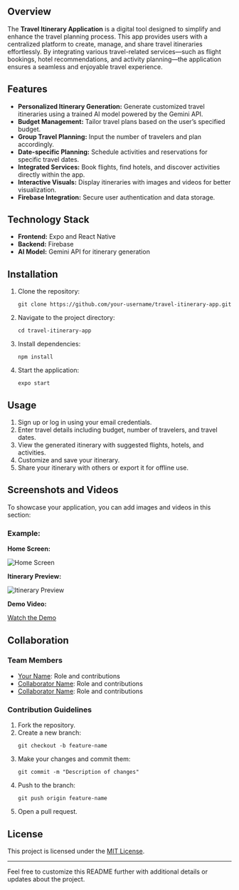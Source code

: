 <h2>Overview</h2>
<p>The <strong>Travel Itinerary Application</strong> is a digital tool designed to simplify and enhance the travel planning process. This app provides users with a centralized platform to create, manage, and share travel itineraries effortlessly. By integrating various travel-related services—such as flight bookings, hotel recommendations, and activity planning—the application ensures a seamless and enjoyable travel experience.</p>

<h2>Features</h2>
<ul>
    <li><strong>Personalized Itinerary Generation:</strong> Generate customized travel itineraries using a trained AI model powered by the Gemini API.</li>
    <li><strong>Budget Management:</strong> Tailor travel plans based on the user’s specified budget.</li>
    <li><strong>Group Travel Planning:</strong> Input the number of travelers and plan accordingly.</li>
    <li><strong>Date-specific Planning:</strong> Schedule activities and reservations for specific travel dates.</li>
    <li><strong>Integrated Services:</strong> Book flights, find hotels, and discover activities directly within the app.</li>
    <li><strong>Interactive Visuals:</strong> Display itineraries with images and videos for better visualization.</li>
    <li><strong>Firebase Integration:</strong> Secure user authentication and data storage.</li>
</ul>

<h2>Technology Stack</h2>
<ul>
    <li><strong>Frontend:</strong> Expo and React Native</li>
    <li><strong>Backend:</strong> Firebase</li>
    <li><strong>AI Model:</strong> Gemini API for itinerary generation</li>
</ul>

<h2>Installation</h2>
<ol>
    <li>Clone the repository:
        <pre><code>git clone https://github.com/your-username/travel-itinerary-app.git</code></pre>
    </li>
    <li>Navigate to the project directory:
        <pre><code>cd travel-itinerary-app</code></pre>
    </li>
    <li>Install dependencies:
        <pre><code>npm install</code></pre>
    </li>
    <li>Start the application:
        <pre><code>expo start</code></pre>
    </li>
</ol>

<h2>Usage</h2>
<ol>
    <li>Sign up or log in using your email credentials.</li>
    <li>Enter travel details including budget, number of travelers, and travel dates.</li>
    <li>View the generated itinerary with suggested flights, hotels, and activities.</li>
    <li>Customize and save your itinerary.</li>
    <li>Share your itinerary with others or export it for offline use.</li>
</ol>

<h2>Screenshots and Videos</h2>
<p>To showcase your application, you can add images and videos in this section:</p>

<h3>Example:</h3>
<p><strong>Home Screen:</strong></p>
<img src="path/to/home-screen-image.png" alt="Home Screen">

<p><strong>Itinerary Preview:</strong></p>
<img src="path/to/itinerary-preview-image.png" alt="Itinerary Preview">

<p><strong>Demo Video:</strong></p>
<a href="path/to/demo-video.mp4">Watch the Demo</a>

<h2>Collaboration</h2>
<h3>Team Members</h3>
<ul>
    <li><a href="https://github.com/your-username">Your Name</a>: Role and contributions</li>
    <li><a href="https://github.com/collaborator-username">Collaborator Name</a>: Role and contributions</li>
    <li><a href="https://github.com/collaborator-username">Collaborator Name</a>: Role and contributions</li>
</ul>

<h3>Contribution Guidelines</h3>
<ol>
    <li>Fork the repository.</li>
    <li>Create a new branch:
        <pre><code>git checkout -b feature-name</code></pre>
    </li>
    <li>Make your changes and commit them:
        <pre><code>git commit -m "Description of changes"</code></pre>
    </li>
    <li>Push to the branch:
        <pre><code>git push origin feature-name</code></pre>
    </li>
    <li>Open a pull request.</li>
</ol>

<h2>License</h2>
<p>This project is licensed under the <a href="LICENSE">MIT License</a>.</p>

<hr>

<p>Feel free to customize this README further with additional details or updates about the project.</p>
